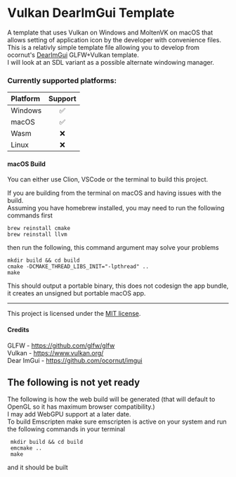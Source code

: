 # Vulkan DearImGui Template
A template that uses Vulkan on Windows and MoltenVK on macOS that allows setting of application icon by the developer with convenience files.  
This is a relativly simple template file allowing you to develop from ocornut's [DearImGui](https://github.com/ocornut/imgui) GLFW+Vulkan template.  
I will look at an SDL variant as a possible alternate windowing manager.  

### Currently supported platforms:

| Platform |  Support  |
|:---------|:---------:|
| Windows  |     ✅     |
| macOS    |     ✅     |
| Wasm     |    ❌    |
| Linux    |     ❌     |

#### macOS Build 

You can either use Clion, VSCode or the terminal to build this project.

If you are building from the terminal on macOS and having issues with the build.  
Assuming you have homebrew installed, you may need to run the following commands first
```shell
brew reinstall cmake
brew reinstall llvm
```
then run the following, this command argument may solve your problems
```shell
mkdir build && cd build  
cmake -DCMAKE_THREAD_LIBS_INIT="-lpthread" ..
make 
```

This should output a portable binary, this does not codesign the app bundle, it creates an unsigned but portable macOS app.


---


This project is licensed under the [MIT license](https://opensource.org/license/mit).  

#### Credits
GLFW - https://github.com/glfw/glfw  
Vulkan - https://www.vulkan.org/  
Dear ImGui - https://github.com/ocornut/imgui


## The following is not yet ready
The following is how the web build will be generated (that will default to OpenGL so it has maximum browser compatibility.)  
I may add WebGPU support at a later date.  
 To build Emscripten make sure emscripten is active on your
 system and run the following commands in your terminal      
```shell
 mkdir build && cd build  
 emcmake ..  
 make  
```
and it should be built  


